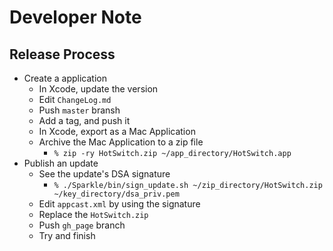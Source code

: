 # Developer Note

## Release Process

- Create a application
  - In Xcode, update the version
  - Edit `ChangeLog.md`
  - Push `master` bransh
  - Add a tag, and push it
  - In Xcode, export as a Mac Application
  - Archive the Mac Application to a zip file
    - `% zip -ry HotSwitch.zip ~/app_directory/HotSwitch.app`
- Publish an update
  - See the update's DSA signature
    - `% ./Sparkle/bin/sign_update.sh ~/zip_directory/HotSwitch.zip ~/key_directory/dsa_priv.pem`
  - Edit `appcast.xml` by using the signature
  - Replace the `HotSwitch.zip`
  - Push `gh_page` branch
  - Try and finish


